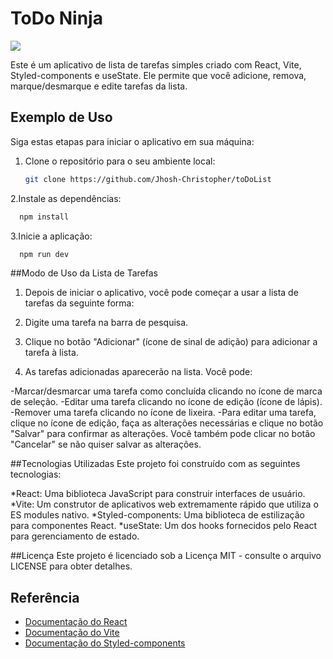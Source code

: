 # ToDo Ninja

<img src="/assets/LogoNinjaa.png">

Este é um aplicativo de lista de tarefas simples criado com React, Vite, Styled-components e useState. Ele permite que você adicione, remova, marque/desmarque e edite tarefas da lista.

## Exemplo de Uso

Siga estas etapas para iniciar o aplicativo em sua máquina:

1. Clone o repositório para o seu ambiente local:

   ```bash
   git clone https://github.com/Jhosh-Christopher/toDoList

2.Instale as dependências:

```bash
  npm install
```

3.Inicie a aplicação:

```bash
  npm run dev
```

##Modo de Uso da Lista de Tarefas

1. Depois de iniciar o aplicativo, você pode começar a usar a lista de tarefas da seguinte forma:

2. Digite uma tarefa na barra de pesquisa.

3. Clique no botão "Adicionar" (ícone de sinal de adição) para adicionar a tarefa à lista.

4. As tarefas adicionadas aparecerão na lista. Você pode:

-Marcar/desmarcar uma tarefa como concluída clicando no ícone de marca de seleção.
-Editar uma tarefa clicando no ícone de edição (ícone de lápis).
-Remover uma tarefa clicando no ícone de lixeira.
-Para editar uma tarefa, clique no ícone de edição, faça as alterações necessárias e clique no botão "Salvar" para 
 confirmar as alterações. Você também pode clicar no botão "Cancelar" se não quiser salvar as alterações.

##Tecnologias Utilizadas
Este projeto foi construído com as seguintes tecnologias:

*React: Uma biblioteca JavaScript para construir interfaces de usuário.
*Vite: Um construtor de aplicativos web extremamente rápido que utiliza o ES modules nativo.
*Styled-components: Uma biblioteca de estilização para componentes React.
*useState: Um dos hooks fornecidos pelo React para gerenciamento de estado.


##Licença
Este projeto é licenciado sob a Licença MIT - consulte o arquivo LICENSE para obter detalhes.

## Referência

 - [Documentação do React](https://legacy.reactjs.org/docs/getting-started.html)
 - [Documentação do Vite](https://vitejs.dev/guide/)
 - [Documentação do Styled-components](https://styled-components.com/docs)
